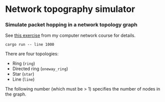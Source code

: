 # Network topography simulator
### Simulate packet hopping in a network topology graph 

See [this exercise](https://github.com/JayTee42/tubaf-rn-2020-21/blob/main/02%20-%20ISO_OSI/HA.pdf) from my computer network course for details.

```
cargo run -- line 1000
```

There are four topologies:
 - Ring (`ring`)
 - Directed ring (`oneway_ring`)
 - Star (`star`)
 - Line (`line`)

The following number (which must be > 1) specifies the number of nodes in the graph.
